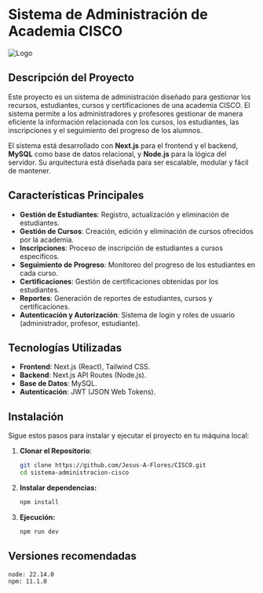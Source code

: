 # Sistema de Administración de Academia CISCO
![Logo](https://th.bing.com/th/id/R.5325d3fcbd037c3754592940382fb9e9?rik=kfKZywrPuadVQw&pid=ImgRaw&r=0)
## Descripción del Proyecto

Este proyecto es un sistema de administración diseñado para gestionar los recursos, estudiantes, cursos y certificaciones de una academia CISCO. El sistema permite a los administradores y profesores gestionar de manera eficiente la información relacionada con los cursos, los estudiantes, las inscripciones y el seguimiento del progreso de los alumnos.

El sistema está desarrollado con **Next.js** para el frontend y el backend, **MySQL** como base de datos relacional, y **Node.js** para la lógica del servidor. Su arquitectura está diseñada para ser escalable, modular y fácil de mantener.

## Características Principales

- **Gestión de Estudiantes**: Registro, actualización y eliminación de estudiantes.
- **Gestión de Cursos**: Creación, edición y eliminación de cursos ofrecidos por la academia.
- **Inscripciones**: Proceso de inscripción de estudiantes a cursos específicos.
- **Seguimiento de Progreso**: Monitoreo del progreso de los estudiantes en cada curso.
- **Certificaciones**: Gestión de certificaciones obtenidas por los estudiantes.
- **Reportes**: Generación de reportes de estudiantes, cursos y certificaciones.
- **Autenticación y Autorización**: Sistema de login y roles de usuario (administrador, profesor, estudiante).

## Tecnologías Utilizadas

- **Frontend**: Next.js (React), Tailwind CSS.
- **Backend**: Next.js API Routes (Node.js).
- **Base de Datos**: MySQL.
- **Autenticación**: JWT (JSON Web Tokens).

## Instalación

Sigue estos pasos para instalar y ejecutar el proyecto en tu máquina local:

1. **Clonar el Repositorio**:
    ```bash
    git clone https://github.com/Jesus-A-Flores/CISCO.git
    cd sistema-administracion-cisco
2. **Instalar dependencias:**
    ```bash
    npm install

3. **Ejecución:**
    ```bash
    npm run dev

## Versiones recomendadas
    node: 22.14.0
    npm: 11.1.0